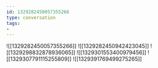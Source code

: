 ```yaml
---
id: 1329282450057355266
type: conversation
tags:
- 
---
```

![[1329282450057355266]]
![[1329282450942423045]]
![[1329298832878936065]]
![[1329301553400979456]]
![[1329307791115255809]]
![[1329391769499275265]]

